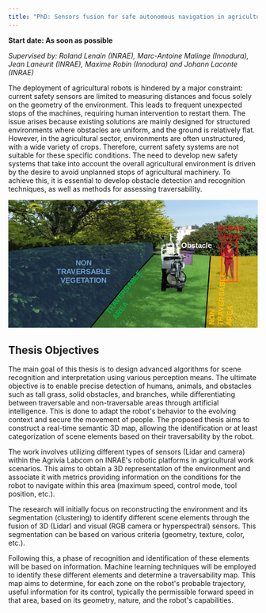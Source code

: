 ```yaml
---
title: "PhD: Sensors fusion for safe autonomous navigation in agricultural environments"
---
```

**Start date: As soon as possible**

*Supervised by: Roland Lenain (INRAE), Marc-Antoine Malinge (Innodura), Jean Laneurit (INRAE), Maxime Robin (Innodura) and Johann Laconte (INRAE)*


The deployment of agricultural robots is hindered by a major constraint: current safety sensors are limited to measuring distances and focus solely on the geometry of the environment.
This leads to frequent unexpected stops of the machines, requiring human intervention to restart them.
The issue arises because existing solutions are mainly designed for structured environments where obstacles are uniform, and the ground is relatively flat.
However, in the agricultural sector, environments are often unstructured, with a wide variety of crops.
Therefore, current safety systems are not suitable for these specific conditions.
The need to develop new safety systems that take into account the overall agricultural environment is driven by the desire to avoid unplanned stops of agricultural machinery.
To achieve this, it is essential to develop obstacle detection and recognition techniques, as well as methods for assessing traversability.

![traversability toy example](/assets/images/jobs/innodura/traversability.jpg)

## Thesis Objectives
The main goal of this thesis is to design advanced algorithms for scene recognition and interpretation using various perception means.
The ultimate objective is to enable precise detection of humans, animals, and obstacles such as tall grass, solid obstacles, and branches, while differentiating between traversable and non-traversable areas through artificial intelligence.
This is done to adapt the robot's behavior to the evolving context and secure the movement of people.
The proposed thesis aims to construct a real-time semantic 3D map, allowing the identification or at least categorization of scene elements based on their traversability by the robot.

The work involves utilizing different types of sensors (Lidar and camera) within the Agrivia Labcom on INRAE's robotic platforms in agricultural work scenarios.
This aims to obtain a 3D representation of the environment and associate it with metrics providing information on the conditions for the robot to navigate within this area (maximum speed, control mode, tool position, etc.).

The research will initially focus on reconstructing the environment and its segmentation (clustering) to identify different scene elements through the fusion of 3D (Lidar) and visual (RGB camera or hyperspectral) sensors.
This segmentation can be based on various criteria (geometry, texture, color, etc.).

Following this, a phase of recognition and identification of these elements will be based on information.
Machine learning techniques will be employed to identify these different elements and determine a traversability map.
This map aims to determine, for each zone on the robot's probable trajectory, useful information for its control, typically the permissible forward speed in that area, based on its geometry, nature, and the robot's capabilities.


